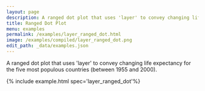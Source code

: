 ```yaml
---
layout: page
description: A ranged dot plot that uses 'layer' to convey changing life expectancy for the five most populous countries (between 1955 and 2000).
title: Ranged Dot Plot
menu: examples
permalink: /examples/layer_ranged_dot.html
image: /examples/compiled/layer_ranged_dot.png
edit_path: _data/examples.json
---
```


A ranged dot plot that uses 'layer' to convey changing life expectancy for the five most populous countries (between 1955 and 2000).

{% include example.html spec='layer_ranged_dot'%}
